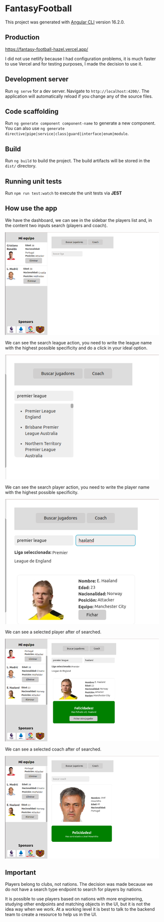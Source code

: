 # FantasyFootball

This project was generated with [Angular CLI](https://github.com/angular/angular-cli) version 16.2.0.

## Production
https://fantasy-football-hazel.vercel.app/

I did not use netlify because I had configuration problems, it is much faster to use Vercel and for testing purposes, I made the decision to use it.

## Development server

Run `ng serve` for a dev server. Navigate to `http://localhost:4200/`. The application will automatically reload if you change any of the source files.

## Code scaffolding

Run `ng generate component component-name` to generate a new component. You can also use `ng generate directive|pipe|service|class|guard|interface|enum|module`.

## Build

Run `ng build` to build the project. The build artifacts will be stored in the `dist/` directory.

## Running unit tests

Run `npm run test:watch` to execute the unit tests via **JEST**

## How use the app

We have the dashboard, we can see in the sidebar the players list and, 
in the content two inputs search (players and coach).

![Dashboard](./src/assets/1.png)

We can see the search league action, you need to write the league name with the highest possible specificity and do a click in your ideal option.

![Dashboard](./src/assets/4.png)

We can see the search player action, you need to write the player name with the highest possible specificity.

![Dashboard](./src/assets/5.png)

We can see a selected player after of searched.

![Dashboard](./src/assets/2.png)

We can see a selected coach after of searched.

![Dashboard](./src/assets/3.png)

## Important

Players belong to clubs, not nations. The decision was made because we do not have a search type endpoint to search for players by nations.

It is possible to use players based on nations with more engineering, studying other endpoints and matching objects in the UI, but it is not the idea way when we work. At a working level it is best to talk to the backend team to create a resource to help us in the UI.





